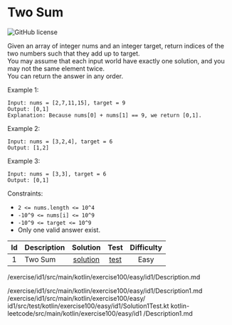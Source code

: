 [//]: # (Copyright [2023] [Anton Kotler kotler.developer@gmail.com] License MIT)

# Two Sum

![GitHub license](https://img.shields.io/badge/Difficulty-Easy-61904f)

Given an array of integer nums and an integer target, return indices of the two numbers such that they add up to
target.  
You may assume that each input world have exactly one solution, and you may not the same element twice.  
You can return the answer in any order.

Example 1:

```
Input: nums = [2,7,11,15], target = 9
Output: [0,1]
Explanation: Because nums[0] + nums[1] == 9, we return [0,1].
```

Example 2:

```
Input: nums = [3,2,4], target = 6
Output: [1,2]
```

Example 3:

```
Input: nums = [3,3], target = 6
Output: [0,1]
```

Constraints:

- `2 <= nums.length <= 10^4`
- `-10^9 <= nums[i] <= 10^9`
- `-10^9 <= target <= 10^9`
- Only one valid answer exist.

| Id | Description |          Solution          |                                     Test                                     | Difficulty |
|:--:|:------------|:--------------------------:|:----------------------------------------------------------------------------:|:----------:|
| 1  | Two Sum     | [solution](./Solution1.kt) | [test](../../../../../src/test/kotlin/exercise100/easy/id1/Solution1Test.kt) |    Easy    |

/exercise/id1/src/main/kotlin/exercise100/easy/id1/Description.md

/exercise/id1/src/main/kotlin/exercise100/easy/id1/Description1.md
/exercise/id1/src/main/kotlin/exercise100/easy/ 
          id1/src/test/kotlin/exercise100/easy/id1/Solution1Test.kt
    kotlin-leetcode/src/main/kotlin/exercise100/easy/id1  /Description1.md
